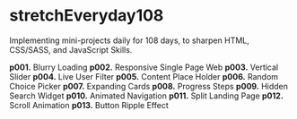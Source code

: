 # stretchEveryday108

Implementing mini-projects daily for 108 days, to sharpen HTML, CSS/SASS, and JavaScript Skills.

**p001.** Blurry Loading
**p002.** Responsive Single Page Web
**p003.** Vertical Slider
**p004.** Live User Filter
**p005.** Content Place Holder
**p006.** Random Choice Picker
**p007.** Expanding Cards
**p008.** Progress Steps
**p009.** Hidden Search Widget
**p010.** Animated Navigation
**p011.** Split Landing Page
**p012.** Scroll Animation
**p013.** Button Ripple Effect
